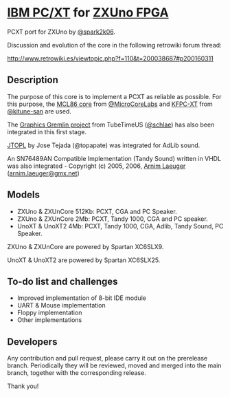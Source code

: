 # [IBM PC/XT](https://en.wikipedia.org/wiki/IBM_Personal_Computer_XT) for [ZXUno FPGA](https://zxuno.speccy.org/)

PCXT port for ZXUno by [@spark2k06](https://github.com/spark2k06/).

Discussion and evolution of the core in the following retrowiki forum thread:

http://www.retrowiki.es/viewtopic.php?f=110&t=200038687#p200160311

## Description

The purpose of this core is to implement a PCXT as reliable as possible. For this purpose, the [MCL86 core](https://github.com/MicroCoreLabs/Projects/tree/master/MCL86) from [@MicroCoreLabs](https://github.com/MicroCoreLabs/) and [KFPC-XT](https://github.com/kitune-san/KFPC-XT) from [@kitune-san](https://github.com/kitune-san) are used.

The [Graphics Gremlin project](https://github.com/schlae/graphics-gremlin) from TubeTimeUS ([@schlae](https://github.com/schlae)) has also been integrated in this first stage.

[JTOPL](https://github.com/jotego/jtopl) by Jose Tejada (@topapate) was integrated for AdLib sound.

An SN76489AN Compatible Implementation (Tandy Sound) written in VHDL was also integrated - Copyright (c) 2005, 2006, [Arnim Laeuger](https://github.com/devsaurus) (arnim.laeuger@gmx.net)

## Models

* ZXUno & ZXUnCore 512Kb: PCXT, CGA and PC Speaker.
* ZXUno & ZXUnCore 2Mb: PCXT, Tandy 1000, CGA and PC speaker.
* UnoXT & UnoXT2 4Mb: PCXT, Tandy 1000, CGA, Adlib, Tandy Sound, PC Speaker.

ZXUno & ZXUnCore are powered by Spartan XC6SLX9.

UnoXT & UnoXT2 are powered by Spartan XC6SLX25.

## To-do list and challenges

* Improved implementation of 8-bit IDE module
* UART & Mouse implementation
* Floppy implementation
* Other implementations

## Developers

Any contribution and pull request, please carry it out on the prerelease branch. Periodically they will be reviewed, moved and merged into the main branch, together with the corresponding release.

Thank you!
